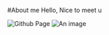#About me
Hello, Nice to meet u

![Github Page](https://github.com/Keitu-fung)
![An image]([95a4587641a6d7b594cca1a8d8e42ef4](https://github.com/user-attachments/assets/eb80cafa-f118-475c-9fce-69397ce8cb32)
) 
